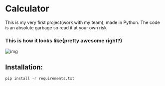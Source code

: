 # Calculator
This is my very first project(work with my team), made in Python. The code is an absolute garbage so read it at your own risk

### This is how it looks like(pretty awesome right?)
![img](https://github.com/ClermontJudicael/Calculator/assets/135115381/94cfefd0-1751-4529-9baa-b7ac185313e5)

## Installation:
```
pip install -r requirements.txt
```


